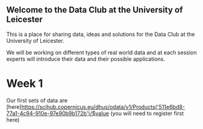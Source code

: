 ## Welcome to the Data Club at the University of Leicester

This is a place for sharing data, ideas and solutions for the Data Club at the University of Leicester.

We will be working on different types of real world data and at each session experts will introduce their data and their possible applications.

# Week 1
Our first sets of data are [here]https://scihub.copernicus.eu/dhus/odata/v1/Products('511e6bd8-77a1-4c94-910e-97e90b9b172b')/$value (you will need to register first here)
